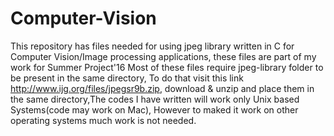 # Computer-Vision
This repository has files needed for using jpeg library written in C for Computer Vision/Image processing applications, these files are part of my work for Summer Project'16
Most of these files require jpeg-library folder to be present in the same directory, To do that visit this link http://www.ijg.org/files/jpegsr9b.zip, download & unzip and place them in the same directory,The codes I have written will work only Unix based Systems(code may work on Mac), However to maked it work on other operating systems much work is not needed.
